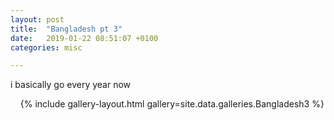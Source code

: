 ```yaml
---
layout: post
title:  "Bangladesh pt 3"
date:   2019-01-22 08:51:07 +0100
categories: misc

---
```


i basically go every year now

&nbsp;
&nbsp;
{% include gallery-layout.html gallery=site.data.galleries.Bangladesh3 %}
